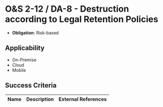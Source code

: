 # O&S 2-12 / DA-8 - Destruction according to Legal Retention Policies

- **Obligation**: Risk-based






## Applicability

- On-Premise
- Cloud
- Mobile



## Success Criteria

| Name | Description | External References |
| ----- | ---------- | ------------------- |

